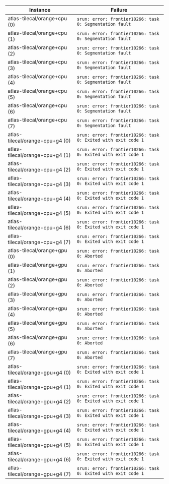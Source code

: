 | Instance                        | Failure                                                       |
| ------------------------------- | ------------------------------------------------------------- |
| atlas-tilecal/orange+cpu (0)    | `srun: error: frontier10266: task 0: Segmentation fault`      |
| atlas-tilecal/orange+cpu (1)    | `srun: error: frontier10266: task 0: Segmentation fault`      |
| atlas-tilecal/orange+cpu (2)    | `srun: error: frontier10266: task 0: Segmentation fault`      |
| atlas-tilecal/orange+cpu (3)    | `srun: error: frontier10266: task 0: Segmentation fault`      |
| atlas-tilecal/orange+cpu (4)    | `srun: error: frontier10266: task 0: Segmentation fault`      |
| atlas-tilecal/orange+cpu (5)    | `srun: error: frontier10266: task 0: Segmentation fault`      |
| atlas-tilecal/orange+cpu (6)    | `srun: error: frontier10266: task 0: Segmentation fault`      |
| atlas-tilecal/orange+cpu (7)    | `srun: error: frontier10266: task 0: Segmentation fault`      |
| atlas-tilecal/orange+cpu+g4 (0) | `srun: error: frontier10266: task 0: Exited with exit code 1` |
| atlas-tilecal/orange+cpu+g4 (1) | `srun: error: frontier10266: task 0: Exited with exit code 1` |
| atlas-tilecal/orange+cpu+g4 (2) | `srun: error: frontier10266: task 0: Exited with exit code 1` |
| atlas-tilecal/orange+cpu+g4 (3) | `srun: error: frontier10266: task 0: Exited with exit code 1` |
| atlas-tilecal/orange+cpu+g4 (4) | `srun: error: frontier10266: task 0: Exited with exit code 1` |
| atlas-tilecal/orange+cpu+g4 (5) | `srun: error: frontier10266: task 0: Exited with exit code 1` |
| atlas-tilecal/orange+cpu+g4 (6) | `srun: error: frontier10266: task 0: Exited with exit code 1` |
| atlas-tilecal/orange+cpu+g4 (7) | `srun: error: frontier10266: task 0: Exited with exit code 1` |
| atlas-tilecal/orange+gpu (0)    | `srun: error: frontier10266: task 0: Aborted`                 |
| atlas-tilecal/orange+gpu (1)    | `srun: error: frontier10266: task 0: Aborted`                 |
| atlas-tilecal/orange+gpu (2)    | `srun: error: frontier10266: task 0: Aborted`                 |
| atlas-tilecal/orange+gpu (3)    | `srun: error: frontier10266: task 0: Aborted`                 |
| atlas-tilecal/orange+gpu (4)    | `srun: error: frontier10266: task 0: Aborted`                 |
| atlas-tilecal/orange+gpu (5)    | `srun: error: frontier10266: task 0: Aborted`                 |
| atlas-tilecal/orange+gpu (6)    | `srun: error: frontier10266: task 0: Aborted`                 |
| atlas-tilecal/orange+gpu (7)    | `srun: error: frontier10266: task 0: Aborted`                 |
| atlas-tilecal/orange+gpu+g4 (0) | `srun: error: frontier10266: task 0: Exited with exit code 1` |
| atlas-tilecal/orange+gpu+g4 (1) | `srun: error: frontier10266: task 0: Exited with exit code 1` |
| atlas-tilecal/orange+gpu+g4 (2) | `srun: error: frontier10266: task 0: Exited with exit code 1` |
| atlas-tilecal/orange+gpu+g4 (3) | `srun: error: frontier10266: task 0: Exited with exit code 1` |
| atlas-tilecal/orange+gpu+g4 (4) | `srun: error: frontier10266: task 0: Exited with exit code 1` |
| atlas-tilecal/orange+gpu+g4 (5) | `srun: error: frontier10266: task 0: Exited with exit code 1` |
| atlas-tilecal/orange+gpu+g4 (6) | `srun: error: frontier10266: task 0: Exited with exit code 1` |
| atlas-tilecal/orange+gpu+g4 (7) | `srun: error: frontier10266: task 0: Exited with exit code 1` |
